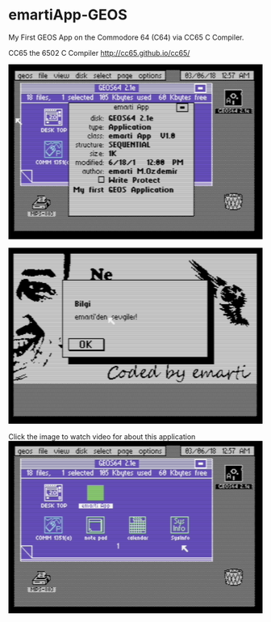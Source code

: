# emartiApp-GEOS
My First GEOS App on the Commodore 64 (C64) via CC65 C Compiler.

CC65 the 6502 C Compiler http://cc65.github.io/cc65/

![emartiAppInfo](https://github.com/emartisoft/emartiApp-GEOS/blob/master/screenshots/emartiAppInfo.png?raw=true)

![s4](https://github.com/emartisoft/emartiApp-GEOS/blob/master/screenshots/s4.png?raw=true)

Click the image to watch video for about this application
[![video](https://github.com/emartisoft/emartiApp-GEOS/blob/master/screenshots/emartiApp.png?raw=true)](https://www.youtube.com/watch?v=2V6a-FO-szA)
